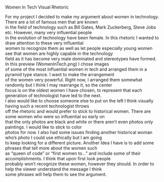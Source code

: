 Women In Tech Visual Rhetoric  

For my project I decided to make my argument about women in technology. There are a lot of famous men that are known  
in the field of technology such as Bill Gates, Mark Zuckerberg, Steve Jobs etc. However, many very influential people  
in the evolution of technology have been female. In this rhetoric I wanted to draw attention to these very influential  
women to recognize them as well as let people especially young women see that women are highly capable in the technology   
field as it has become very male dominated and stereotypes have formed. In this preview (WomenInTech.png) I chose images  
of some of the most influential women in tech and arranged them in a pyramid type stance. I want to make the arrangement  
of the women very powerful. Right now, I arranged them somewhat randomly but I think I may rearrange it, so the center   
focus is on the oldest women I have chosen, to represent that each generation of technologist have led to the next.   
I also would like to choose someone else to put on the left I think visually having such a recent technologist throws   
off the rhetoric and would prefer to stick to historical women. There are some women who were so influential so early on  
that the only photos are black and white or there aren’t even photos only paintings. I would like to stick to color   
photos for now. I also had some issues finding another historical woman who’s photo I could use ethically but I am going  
to keep looking for a different picture. Another Idea I have is to add some phrases that tell more about the women such  
as “queen of code” or “first women to…” and include some of their accomplishments. I think that upon first look people   
probably won’t recognize these women, however they should. In order to help the viewer understand the message I think   
some phrases will help them to see the argument.
